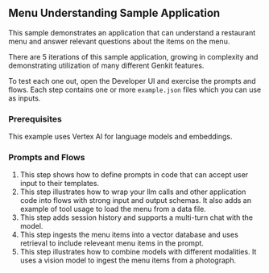 ## Menu Understanding Sample Application

This sample demonstrates an application that can understand a restaurant menu and answer relevant questions about the items on the menu.

There are 5 iterations of this sample application, growing in complexity and demonstrating utilization of many different Genkit features.

To test each one out, open the Developer UI and exercise the prompts and flows. Each step contains one or more `example.json` files which you can use as inputs.

### Prerequisites

This example uses Vertex AI for language models and embeddings.

### Prompts and Flows

1. This step shows how to define prompts in code that can accept user input to their templates.
2. This step illustrates how to wrap your llm calls and other application code into flows with strong input and output schemas.
   It also adds an example of tool usage to load the menu from a data file.
3. This step adds session history and supports a multi-turn chat with the model.
4. This step ingests the menu items into a vector database and uses retrieval to include releveant menu items in the prompt.
5. This step illustrates how to combine models with different modalities. It uses a vision model to ingest the menu items from a photograph.
